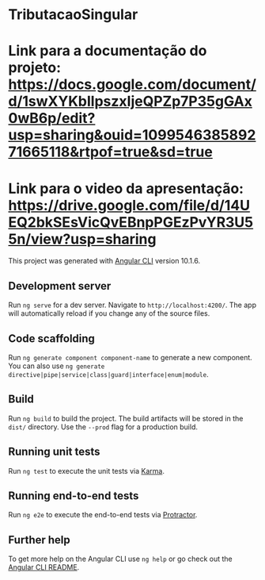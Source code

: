 # TributacaoSingular

# Link para a documentação do projeto: https://docs.google.com/document/d/1swXYKbIlpszxIjeQPZp7P35gGAx0wB6p/edit?usp=sharing&ouid=109954638589271665118&rtpof=true&sd=true

# Link para o video da apresentação: https://drive.google.com/file/d/14UEQ2bkSEsVicQvEBnpPGEzPvYR3U55n/view?usp=sharing





This project was generated with [Angular CLI](https://github.com/angular/angular-cli) version 10.1.6.

## Development server

Run `ng serve` for a dev server. Navigate to `http://localhost:4200/`. The app will automatically reload if you change any of the source files.

## Code scaffolding

Run `ng generate component component-name` to generate a new component. You can also use `ng generate directive|pipe|service|class|guard|interface|enum|module`.

## Build

Run `ng build` to build the project. The build artifacts will be stored in the `dist/` directory. Use the `--prod` flag for a production build.

## Running unit tests

Run `ng test` to execute the unit tests via [Karma](https://karma-runner.github.io).

## Running end-to-end tests

Run `ng e2e` to execute the end-to-end tests via [Protractor](http://www.protractortest.org/).

## Further help

To get more help on the Angular CLI use `ng help` or go check out the [Angular CLI README](https://github.com/angular/angular-cli/blob/master/README.md).

